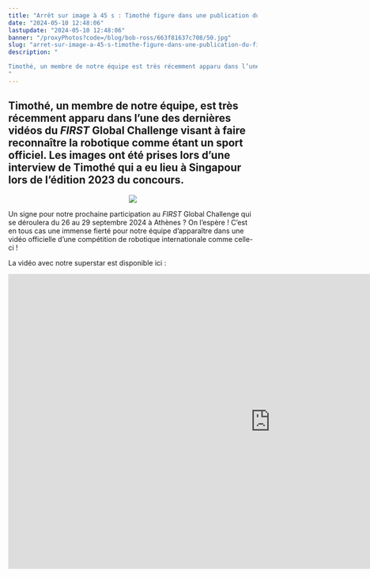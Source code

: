 ```yaml
---
title: "Arrêt sur image à 45 s : Timothé figure dans une publication du FIRST Global Challenge !"
date: "2024-05-10 12:48:06"
lastupdate: "2024-05-10 12:48:06"
banner: "/proxyPhotos?code=/blog/bob-ross/663f81637c708/50.jpg"
slug: "arret-sur-image-a-45-s-timothe-figure-dans-une-publication-du-first-global-challenge"
description: " 

Timothé, un membre de notre équipe est très récemment apparu dans l’une des dernières vidéos du FIRST Global Challenge visant à faire reconnaître la robotique comme étant un sport officiel.
"
---
```

## Timothé, un membre de notre équipe, est très récemment apparu dans l’une des dernières vidéos du <i>FIRST</i> Global Challenge visant à faire reconnaître la robotique comme étant un sport officiel. Les images ont été prises lors d’une interview de Timothé qui a eu lieu à Singapour lors de l’édition 2023 du concours.

<center>
<img src="/proxyPhotos?code=/blog/bob-ross/663f81637c708/50.jpg">
</center>


Un signe pour notre prochaine participation au  <i>FIRST</i> Global Challenge qui se déroulera du 26 au 29 septembre 2024 à Athènes ? On l’espère ! 
C’est en tous cas une immense fierté pour notre équipe d’apparaître dans une vidéo officielle d’une compétition de robotique internationale comme celle-ci !

La vidéo avec notre superstar est disponible ici : 


<iframe class="youtube-player" width="1060" height="597" src="https://www.youtube.com/embed/Ljup-TK_tZY?version=3&amp;rel=1&amp;showsearch=0&amp;showinfo=1&amp;iv_load_policy=1&amp;fs=1&amp;hl=fr-FR&amp;autohide=2&amp;wmode=transparent" allowfullscreen="true" style="border:0;" sandbox="allow-scripts allow-same-origin allow-popups allow-presentation allow-popups-to-escape-sandbox"></iframe>


    